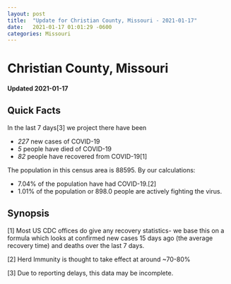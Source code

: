 ```yaml
---
layout: post
title:  "Update for Christian County, Missouri - 2021-01-17"
date:   2021-01-17 01:01:29 -0600
categories: Missouri
---
```


# Christian County, Missouri
#### Updated 2021-01-17

## Quick Facts

In the last 7 days[3] we project there have been
- *227* new cases of COVID-19
- *5* people have died of COVID-19
- *82* people have recovered from COVID-19[1]

The population in this census area is 88595. By our calculations:
- 7.04% of the population have had COVID-19.[2]
- 1.01% of the population or 898.0 people are actively fighting the virus.

## Synopsis




[1] Most US CDC offices do give any recovery statistics- we base this on a formula which looks at confirmed new cases
15 days ago (the average recovery time) and deaths over the last 7 days.

[2] Herd Immunity is thought to take effect at around ~70-80%

[3] Due to reporting delays, this data may be incomplete.
 
    